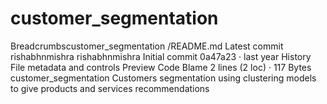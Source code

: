 # customer_segmentation
 Breadcrumbscustomer_segmentation /README.md Latest commit rishabhnmishra rishabhnmishra Initial commit 0a47a23  ·  last year History File metadata and controls  Preview  Code  Blame 2 lines (2 loc) · 117 Bytes customer_segmentation Customers segmentation using clustering models to give products and services recommendations
